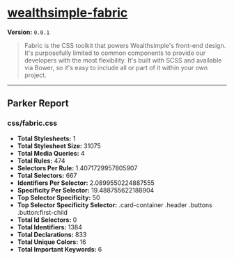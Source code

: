 # [wealthsimple-fabric]( http://fabric.wealthsimple.com )

**Version:** `0.0.1`

> Fabric is the CSS toolkit that powers Wealthsimple's front-end design. It's purposefully limited to common components to provide our developers with the most flexibility. It's built with SCSS and available via Bower, so it's easy to include all or part of it within your own project.

* * *

## Parker Report

### css/fabric.css

- **Total Stylesheets:** 1
- **Total Stylesheet Size:** 31075
- **Total Media Queries:** 4
- **Total Rules:** 474
- **Selectors Per Rule:** 1.4071729957805907
- **Total Selectors:** 667
- **Identifiers Per Selector:** 2.0899550224887555
- **Specificity Per Selector:** 19.488755622188904
- **Top Selector Specificity:** 50
- **Top Selector Specificity Selector:** .card-container .header .buttons .button:first-child
- **Total Id Selectors:** 0
- **Total Identifiers:** 1384
- **Total Declarations:** 833
- **Total Unique Colors:** 16
- **Total Important Keywords:** 6

